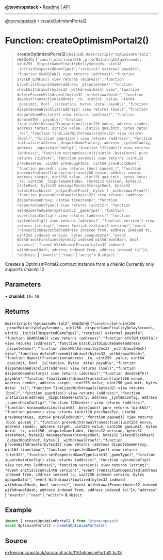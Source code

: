 **@tevm/opstack** • [Readme](../README.md) \| [API](../globals.md)

***

[@tevm/opstack](../README.md) / createOptimismPortal2

# Function: createOptimismPortal2()

> **createOptimismPortal2**(`chainId`): `Omit`\<`Script`\<`"OptimismPortal2"`, readonly [`"constructor(uint256 _proofMaturityDelaySeconds, uint256 _disputeGameFinalityDelaySeconds, uint32 _initialRespectedGameType)"`, `"receive() external payable"`, `"function GUARDIAN() view returns (address)"`, `"function SYSTEM_CONFIG() view returns (address)"`, `"function blacklistDisputeGame(address _disputeGame)"`, `"function checkWithdrawal(bytes32 _withdrawalHash) view"`, `"function deleteProvenWithdrawal(bytes32 _withdrawalHash)"`, `"function depositTransaction(address _to, uint256 _value, uint64 _gasLimit, bool _isCreation, bytes _data) payable"`, `"function disputeGameBlacklist(address) view returns (bool)"`, `"function disputeGameFactory() view returns (address)"`, `"function donateETH() payable"`, `"function finalizeWithdrawalTransaction((uint256 nonce, address sender, address target, uint256 value, uint256 gasLimit, bytes data) _tx)"`, `"function finalizedWithdrawals(bytes32) view returns (bool)"`, `"function guardian() view returns (address)"`, `"function initialize(address _disputeGameFactory, address _systemConfig, address _superchainConfig)"`, `"function l2Sender() view returns (address)"`, `"function minimumGasLimit(uint64 _byteCount) pure returns (uint64)"`, `"function params() view returns (uint128 prevBaseFee, uint64 prevBoughtGas, uint64 prevBlockNum)"`, `"function paused() view returns (bool paused_)"`, `"function proveWithdrawalTransaction((uint256 nonce, address sender, address target, uint256 value, uint256 gasLimit, bytes data) _tx, uint256 _disputeGameIndex, (bytes32 version, bytes32 stateRoot, bytes32 messagePasserStorageRoot, bytes32 latestBlockhash) _outputRootProof, bytes[] _withdrawalProof)"`, `"function provenWithdrawals(bytes32) view returns (address disputeGameProxy, uint64 timestamp)"`, `"function respectedGameType() view returns (uint32)"`, `"function setRespectedGameType(uint32 _gameType)"`, `"function superchainConfig() view returns (address)"`, `"function systemConfig() view returns (address)"`, `"function version() view returns (string)"`, `"event Initialized(uint8 version)"`, `"event TransactionDeposited(address indexed from, address indexed to, uint256 indexed version, bytes opaqueData)"`, `"event WithdrawalFinalized(bytes32 indexed withdrawalHash, bool success)"`, `"event WithdrawalProven(bytes32 indexed withdrawalHash, address indexed from, address indexed to)"`]\>, `"address"` \| `"events"` \| `"read"` \| `"write"`\> & `object`

Creates a OptimismPortal2 contract instance from a chainId
Currently only supports chainId 10

## Parameters

• **chainId**: `10`= `10`

## Returns

`Omit`\<`Script`\<`"OptimismPortal2"`, readonly [`"constructor(uint256 _proofMaturityDelaySeconds, uint256 _disputeGameFinalityDelaySeconds, uint32 _initialRespectedGameType)"`, `"receive() external payable"`, `"function GUARDIAN() view returns (address)"`, `"function SYSTEM_CONFIG() view returns (address)"`, `"function blacklistDisputeGame(address _disputeGame)"`, `"function checkWithdrawal(bytes32 _withdrawalHash) view"`, `"function deleteProvenWithdrawal(bytes32 _withdrawalHash)"`, `"function depositTransaction(address _to, uint256 _value, uint64 _gasLimit, bool _isCreation, bytes _data) payable"`, `"function disputeGameBlacklist(address) view returns (bool)"`, `"function disputeGameFactory() view returns (address)"`, `"function donateETH() payable"`, `"function finalizeWithdrawalTransaction((uint256 nonce, address sender, address target, uint256 value, uint256 gasLimit, bytes data) _tx)"`, `"function finalizedWithdrawals(bytes32) view returns (bool)"`, `"function guardian() view returns (address)"`, `"function initialize(address _disputeGameFactory, address _systemConfig, address _superchainConfig)"`, `"function l2Sender() view returns (address)"`, `"function minimumGasLimit(uint64 _byteCount) pure returns (uint64)"`, `"function params() view returns (uint128 prevBaseFee, uint64 prevBoughtGas, uint64 prevBlockNum)"`, `"function paused() view returns (bool paused_)"`, `"function proveWithdrawalTransaction((uint256 nonce, address sender, address target, uint256 value, uint256 gasLimit, bytes data) _tx, uint256 _disputeGameIndex, (bytes32 version, bytes32 stateRoot, bytes32 messagePasserStorageRoot, bytes32 latestBlockhash) _outputRootProof, bytes[] _withdrawalProof)"`, `"function provenWithdrawals(bytes32) view returns (address disputeGameProxy, uint64 timestamp)"`, `"function respectedGameType() view returns (uint32)"`, `"function setRespectedGameType(uint32 _gameType)"`, `"function superchainConfig() view returns (address)"`, `"function systemConfig() view returns (address)"`, `"function version() view returns (string)"`, `"event Initialized(uint8 version)"`, `"event TransactionDeposited(address indexed from, address indexed to, uint256 indexed version, bytes opaqueData)"`, `"event WithdrawalFinalized(bytes32 indexed withdrawalHash, bool success)"`, `"event WithdrawalProven(bytes32 indexed withdrawalHash, address indexed from, address indexed to)"`]\>, `"address"` \| `"events"` \| `"read"` \| `"write"`\> & `object`

## Example

```ts
import { createOptimismPortal2 } from '@tevm/opstack'
const OptimismPortal2 = createOptimismPortal2()
```

## Source

[extensions/opstack/src/contracts/l1/OptimismPortal2.ts:13](https://github.com/evmts/tevm-monorepo/blob/main/extensions/opstack/src/contracts/l1/OptimismPortal2.ts#L13)
